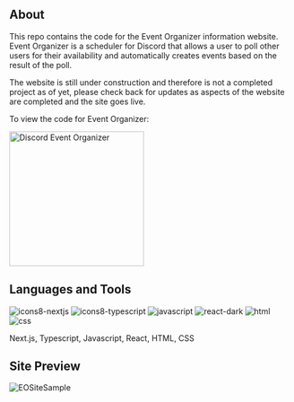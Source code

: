 ## About

This repo contains the code for the Event Organizer information website. Event Organizer is a scheduler for Discord that allows a user to poll other users for their availability and automatically creates events based on the result of the poll.

The website is still under construction and therefore is not a completed project as of yet, please check back for updates as aspects of the website are completed and the site goes live.

To view the code for Event Organizer: 

<a href="https://github.com/Nick-Zafiropoulos/discord-event-organizer">
    <img width="240px" alt="Discord Event Organizer" title="Go to Event Organizer" src="https://custom-icon-badges.demolab.com/badge/-Go%20to%20Event%20Organizer-blue?style=for-the-badge&logoColor=white&logo=sign-in"/></a>




 
## Languages and Tools






![icons8-nextjs](https://github.com/Nick-Zafiropoulos/event-organizer-site/assets/102330367/774c4143-28e9-4e02-a543-6870f5764291)
![icons8-typescript](https://github.com/Nick-Zafiropoulos/event-organizer-site/assets/102330367/119d1ce4-7f46-4481-86e6-26e14b4bac45)
![javascript](https://user-images.githubusercontent.com/102330367/221290588-1ac76a5e-a1ef-4008-b494-ed3d2a1700f6.svg)
![react-dark](https://user-images.githubusercontent.com/102330367/221290916-6d91e457-3086-4a56-b161-d83c7d2536c3.svg)
![html](https://user-images.githubusercontent.com/102330367/221290935-b9645ebc-4c1c-4975-bff7-81e677190082.svg)
![css](https://user-images.githubusercontent.com/102330367/221290945-3a601c4f-4008-4954-b0e5-d282f02f201f.svg)

Next.js, Typescript, Javascript, React, HTML, CSS

## Site Preview
![EOSiteSample](https://github.com/Nick-Zafiropoulos/event-organizer-site/assets/102330367/0b901d1d-2537-41f5-af66-6a017412dc80)

